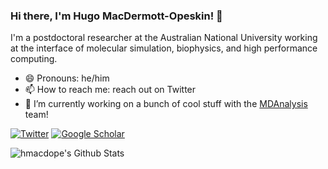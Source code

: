 ### Hi there, I'm Hugo MacDermott-Opeskin! 👋

I'm a postdoctoral researcher at the Australian National University working at the interface of molecular simulation, biophysics, and high performance computing.  

- 😄 Pronouns: he/him
- 📫 How to reach me: reach out on Twitter
- 🔭 I’m currently working on a bunch of cool stuff with the [MDAnalysis](https://github.com/MDAnalysis)
 team! 

<a href="https://twitter.com/HugoMacdermott"><img alt="Twitter" src="https://img.shields.io/badge/Twitter%20-%231DA1F2.svg?&style=flat-square&logo=Twitter&logoColor=white"/></a>
<a href="https://scholar.google.de/citations?user=f5Os21sAAAAJ&hl=en"><img alt="Google Scholar" src="https://img.shields.io/badge/Scholar%20-%23F6F6F6.svg?&style=flat-square&logoColor=white&logo=data:image/svg+xml;base64,PHN2ZyB4bWxucz0iaHR0cDovL3d3dy53My5vcmcvMjAwMC9zdmciIHZpZXdCb3g9IjAgMCA1MTIgNTEyIj48cGF0aCBmaWxsPSIjNDI4NWY0IiBkPSJNMjU2IDQxMS4xMkwwIDIwMi42NjcgMjU2IDB6Ii8+PHBhdGggZmlsbD0iIzM1NmFjMyIgZD0iTTI1NiA0MTEuMTJsMjU2LTIwOC40NTNMMjU2IDB6Ii8+PGNpcmNsZSBmaWxsPSIjYTBjM2ZmIiBjeD0iMjU2IiBjeT0iMzYyLjY2NyIgcj0iMTQ5LjMzMyIvPjxwYXRoIGZpbGw9IiM3NmE3ZmEiIGQ9Ik0xMjEuMDM3IDI5OC42NjdjMjMuOTY4LTUwLjQ1MyA3NS4zOTItODUuMzM0IDEzNC45NjMtODUuMzM0czExMC45OTUgMzQuODgxIDEzNC45NjMgODUuMzM0SDEyMS4wMzd6Ii8+PC9zdmc+"></a>


<img align="left" alt="hmacdope's Github Stats" src="https://github-readme-stats.vercel.app/api?username=hmacdope&show_icons=true&hide_border=true&theme=dracula" />
